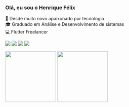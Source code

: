 ### Olá, eu sou o Henrique Félix
:seedling: Desde muito novo apaixonado por tecnologia<br/>
:mortar_board: Graduado em Análise e Desenvolvimento de sistemas<br/>
:computer: Flutter Freelancer<br/>

<p align="left">
  <a href="mailto:henriquefelixdev@gmail.com" target="_blank" alt="Gmail">
  <img src="https://img.shields.io/badge/-Gmail-FF0000?style=flat-square&labelColor=FF0000&logo=gmail&logoColor=white&link=henriquefelixdev@gmail.com" /></a>

  <a href="https://www.linkedin.com/in/henrique-felix-dev/" target="_blank" alt="Linkedin">
  <img src="https://img.shields.io/badge/-Linkedin-0e76a8?style=flat-square&logo=Linkedin&logoColor=white&link=https://www.linkedin.com/in/henrique-felix-dev/" /></a>

  <a href="https://api.whatsapp.com/send?phone=+5531983489321" target="_blank" alt="WhatsApp">
  <img src="https://img.shields.io/badge/-WhatsApp-25d366?style=flat-square&labelColor=25d366&logo=whatsapp&logoColor=white&link=https://api.whatsapp.com/send?phone=+5531983489321"/></a>

  <a href="https://www.instagram.com/henriquefelix.dev/" target="_blank" alt="Instagram">
  <img src="https://img.shields.io/badge/-Instagram-DF0174?style=flat-square&labelColor=DF0174&logo=instagram&logoColor=white&link=https://www.instagram.com/henriquefelix.dev"/></a>
</p>  

<div>
  <img height="160em" src="https://github-readme-stats.vercel.app/api?username=HenriqueFelixDev&show_icons=true&include_all_commits=true&count_private=true&theme=dracula&locale=pt-br" />
  <img height="160em" src="https://github-readme-stats.vercel.app/api/top-langs/?username=HenriqueFelixDev&layout=compact&theme=dracula&locale=pt-br" />
</div>
